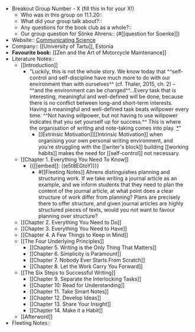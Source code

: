 - Breakout Group Number - X
(fill this in for your X!)
    - Who was in this group on 11.1.20::
    - What did your group talk about?::
    - Any questions for the book club as a whole?::
    - Our group question for Sönke Ahrens::
(#[[question for Soenke]])
- Website:: [Communicating Science](http://communicatingscience.ut.ee)
- Company:: [[University of Tartu]], Estonia
- **Favourite book:** [[Zen and the Art of Motorcycle Maintenance]]
- Literature Notes::
    - [[Introduction]]
        - "Luckily, this is not the whole story. We know today that ^^self-control and self-discipline have much more to do with our environment than with ourselves^^ (cf. Thaler, 2015, ch. 2) – ^^and the environment can be changed^^...Every task that is interesting, meaningful and well-defined will be done, because there is no conflict between long-and short-term interests. Having a meaningful and well-defined task beats willpower every time. ^^Not having willpower, but not having to use willpower indicates that you set yourself up for success.^^ This is where the organisation of writing and note-taking comes into play. [*](((tIetkYe5Q)))"
            - [[Extrinsic Motivation]][[Intrinsic Motivation]] when organising your own personal writing environment, and you're struggling with the [[writer's block]] building [[working habits]] makes the need for [[self-control]] not necessary. 
    - [[Chapter 1. Everything You Need To Know]]
        - {{[[embed]]: ((e5t8EGtoY))}}
            - #[[Fleeting Notes]] Ahrens distinguishes planning and structuring work. If we take writing a journal article as an example, and we inform students that they need to plan the content of the journal article, at what point does a clear structure of work differ from planning? Plans are precisely there to offer structure, and given journal articles are highly structured pieces of texts, would you not want to favour planning over structure? 
    - [[Chapter 2. Everything You Need to Do]]
    - [[Chapter 3. Everything You Need to Have]]
    - [[Chapter 4. A Few Things to Keep in Mind]]
    - [[The Four Underlying Principles]]
        - [[Chapter 5. Writing is the Only Thing That Matters]]
        - [[Chapter 6. Simplicity is Paramount]]
        - [[Chapter 7. Nobody Ever Starts From Scratch]]
        - [[Chapter 8. Let the Work Carry You Forward]]
    - [[The Six Steps to Successful Writing]]
        - [[Chapter 9. Separate the Interlocking Tasks]]
        - [[Chapter 10: Read for Understanding]]
        - [[Chapter 11. Take Smart Notes]]
        - [[Chapter 12. Develop Ideas]]  
        - [[Chapter 13. Share Your Insight]]
        - [[Chapter 14. Make it a Habit]]
    - [[Afterword]]
- Fleeting Notes:: 
